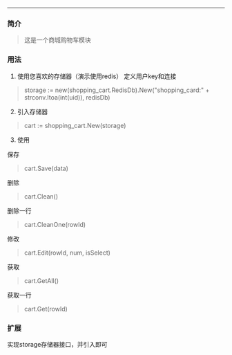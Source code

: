 ---
### 简介
> 这是一个商城购物车模块

### 用法

1. 使用您喜欢的存储器（演示使用redis） 定义用户key和连接
> 	storage := new(shopping_cart.RedisDb).New("shopping_card:" + strconv.Itoa(int(uid)), redisDb)

2. 引入存储器
> 	cart := shopping_cart.New(storage)

3. 使用

保存
> cart.Save(data)

删除
> cart.Clean()

删除一行
> cart.CleanOne(rowId)

修改
> cart.Edit(rowId, num, isSelect)

获取
> cart.GetAll()

获取一行
> cart.Get(rowId)

### 扩展

实现storage存储器接口，并引入即可